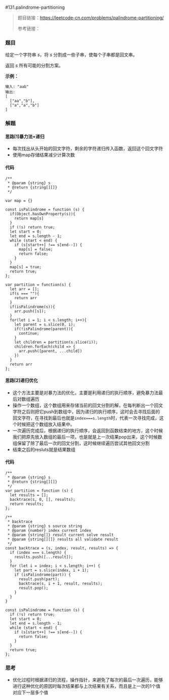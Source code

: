 #131.palindrome-partitioning

> 题目链接：https://leetcode-cn.com/problems/palindrome-partitioning/
>
> 参考链接：

### 题目

给定一个字符串 *s*，将 *s* 分割成一些子串，使每个子串都是回文串。

返回 *s* 所有可能的分割方案。

**示例：**

```
输入: "aab"
输出:
[
  ["aa","b"],
  ["a","a","b"]
]
```



### 解题

#### 思路[1]暴力法+递归

* 每次找出从头开始的回文字符，剩余的字符递归传入函数，返回这个回文字符
* 使用map存储结果减少计算次数

#### 代码

```
/**
 * @param {string} s
 * @return {string[][]}
 */

var map = {}

const isPalindrome = function (s) {
  if(Object.hasOwnProperty(s)){
    return map[s]
  }
  if (!s) return true;
  let start = 0;
  let end = s.length - 1;
  while (start < end) {
    if (s[start++] !== s[end--]) {
      map[s] = false;
      return false;
    }
  }
  map[s] = true;
  return true;
};

var partition = function(s) {
  let arr = [];
  if(s === ""){
    return arr
  }
  if(isPalindrome(s)){
    arr.push([s]);
  }
  for(let i = 1; i < s.length; i++){
    let parent = s.slice(0, i);
    if(!isPalindrome(parent)){
      continue;
    }
    let children = partition(s.slice(i));
    children.forEach(child => {
      arr.push([parent, ...child])
    })
  }
  return arr
};
```

#### 思路[2]递归优化

* 这个方法主要是对暴力法的优化，主要是利用递归的执行顺序，避免暴力法最后对数组遍历
* 操作一个数组，这个数组用来存储当前的回文分割的解，在每判断出一个回文字符之后则把它push到数组中，因为递归的执行顺序，这时会去寻找后面的回文字符，在寻找到最后也就是`index===s.length`时，代表一次寻找完成，这个时候把这个数组放入结果中。
* 一次遍历完成后，根据递归的执行顺序，会返回到函数结束的地方，这个时候我们把原先放入数组的最后一项，也是就是上一次结果pop出来，这个时候数组保留了除了最后一次的回文分割，这时候继续遍历尝试其他回文分割
* 结束之后的resluts就是结果数组

#### 代码

```
/**
 * @param {string} s
 * @return {string[][]}
 */
var partition = function (s) {
  let results = [];
  backtrace(s, 0, [], results);
  return results;
};

/**
 * backtrace
 * @param {string} s source string
 * @param {number} index current index
 * @param {string[]} result current solve result
 * @param {string[][]} results all validate result
 */
const backtrace = (s, index, result, results) => {
  if (index === s.length) {
    results.push([...result]);
  }
  for (let i = index; i < s.length; i++) {
    let part = s.slice(index, i + 1);
    if (isPalindrome(part)) {
      result.push(part);
      backtrace(s, i + 1, result, results);
      result.pop();
    }
  }
}

const isPalindrome = function (s) {
  if (!s) return true;
  let start = 0;
  let end = s.length - 1;
  while (start < end) {
    if (s[start++] !== s[end--]) {
      return false;
    }
  }
  return true;
};
```



### 思考

* 优化过程时根据递归的流程，操作指针，来避免了每次的最后一次遍历，能够进行这种优化的原因时每次结果都与上次结果有关系，而且是上一次的1个值对应下一层多个值